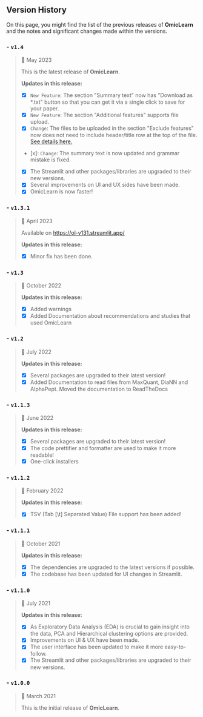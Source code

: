 ## Version History

On this page, you might find the list of the previous releases of **OmicLearn** and the notes and significant changes made within the versions.


### - `v1.4`

> 📅  May 2023
>
> This is the latest release of **OmicLearn**.
>
> **Updates in this release:**
>
> - [x] `New Feature`: The section "Summary text" now has "Download as *.txt" button so that you can get it via a single click to save for your paper.
> - [x] `New Feature`: The section "Additional features" supports file upload.
> - [x] `Change`: The files to be uploaded in the section "Exclude features" now does not need to include header/title row at the top of the file. [See details here.](./USING.md)
> - [x]: `Change`: The summary text is now updated and grammar mistake is fixed.
> - [X] The Streamlit and other packages/libraries are upgraded to their new versions.
> - [x] Several improvements on UI and UX sides have been made.
> - [x] OmicLearn is now faster!
>

### - `v1.3.1`

> 📅  April 2023
>
> Available on https://ol-v131.streamlit.app/
> 
> **Updates in this release:**
>
> - [x] Minor fix has been done.


### - `v1.3`

> 📅  October 2022
>
>
> **Updates in this release:**
>
> - [x] Added warnings
> - [x] Added Documentation about recommendations and studies that used OmicLearn
>


### - `v1.2`

> 📅  July 2022
>
>
> **Updates in this release:**
>
> - [x] Several packages are upgraded to their latest version!
> - [x] Added Documentation to read files from MaxQuant, DiaNN and AlphaPept. Moved the documentation to ReadTheDocs
>


### - `v1.1.3`

> 📅  June 2022
>
>
> **Updates in this release:**
>
> - [x] Several packages are upgraded to their latest version!
> - [x] The code prettifier and formatter are used to make it more readable!
> - [x] One-click installers
>

### - `v1.1.2`

> 📅  February 2022
>
>
> **Updates in this release:**
>
> - [x] TSV (Tab [\t] Separated Value) File support has been added!
>

### - `v1.1.1`

> 📅  October 2021
>
>
> **Updates in this release:**
>
> - [x] The dependencies are upgraded to the latest versions if possible.
> - [x] The codebase has been updated for UI changes in Streamlit.
>


### - `v1.1.0`

> 📅 July 2021
>
>
> **Updates in this release:**
> - [X] As Exploratory Data Analysis (EDA) is crucial to gain insight into the data,  PCA and Hierarchical clustering options are provided.
> - [X] Improvements on UI & UX have been made.
> - [X] The user interface has been updated to make it more easy-to-follow.
> - [X] The Streamlit and other packages/libraries are upgraded to their new versions.
>

### - `v1.0.0`

> 📅 March 2021
>
> This is the initial release of **OmicLearn**.

